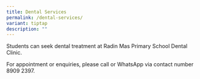 ```yaml
---
title: Dental Services
permalink: /dental-services/
variant: tiptap
description: ""
---
```

<p>Students can seek dental treatment at Radin Mas Primary School Dental
Clinic.</p>
<p>For appointment or enquiries, please call or WhatsApp via contact number
8909 2397.</p>